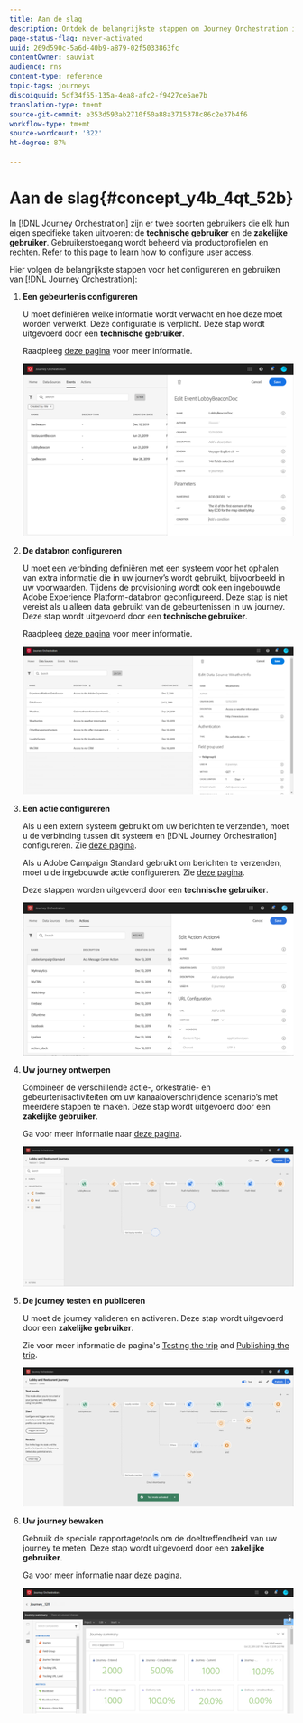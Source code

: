 ```yaml
---
title: Aan de slag
description: Ontdek de belangrijkste stappen om Journey Orchestration in te stellen en uw eerste reis te bouwen.
page-status-flag: never-activated
uuid: 269d590c-5a6d-40b9-a879-02f5033863fc
contentOwner: sauviat
audience: rns
content-type: reference
topic-tags: journeys
discoiquuid: 5df34f55-135a-4ea8-afc2-f9427ce5ae7b
translation-type: tm+mt
source-git-commit: e353d593ab2710f50a88a3715378c86c2e37b4f6
workflow-type: tm+mt
source-wordcount: '322'
ht-degree: 87%

---
```



# Aan de slag{#concept_y4b_4qt_52b}

In [!DNL Journey Orchestration] zijn er twee soorten gebruikers die elk hun eigen specifieke taken uitvoeren: de **technische gebruiker** en de **zakelijke gebruiker**. Gebruikerstoegang wordt beheerd via productprofielen en rechten. Refer to [this page](../about/access-management.md) to learn how to configure user access.

Hier volgen de belangrijkste stappen voor het configureren en gebruiken van [!DNL Journey Orchestration]:

1. **Een gebeurtenis configureren**

   U moet definiëren welke informatie wordt verwacht en hoe deze moet worden verwerkt. Deze configuratie is verplicht. Deze stap wordt uitgevoerd door een **technische gebruiker**.

   Raadpleeg [deze pagina](../event/about-events.md) voor meer informatie.

   ![](../assets/journey7.png)

1. **De databron configureren**

   U moet een verbinding definiëren met een systeem voor het ophalen van extra informatie die in uw journey’s wordt gebruikt, bijvoorbeeld in uw voorwaarden. Tijdens de provisioning wordt ook een ingebouwde Adobe Experience Platform-databron geconfigureerd. Deze stap is niet vereist als u alleen data gebruikt van de gebeurtenissen in uw journey. Deze stap wordt uitgevoerd door een **technische gebruiker**.

   Raadpleeg [deze pagina](../datasource/about-data-sources.md) voor meer informatie.

   ![](../assets/journey22.png)

1. **Een actie configureren**

   Als u een extern systeem gebruikt om uw berichten te verzenden, moet u de verbinding tussen dit systeem en [!DNL Journey Orchestration] configureren. Zie [deze pagina](../action/about-custom-action-configuration.md).

   Als u Adobe Campaign Standard gebruikt om berichten te verzenden, moet u de ingebouwde actie configureren. Zie [deze pagina](../action/working-with-adobe-campaign.md).

   Deze stappen worden uitgevoerd door een **technische gebruiker**.

   ![](../assets/custom2.png)

1. **Uw journey ontwerpen**

   Combineer de verschillende actie-, orkestratie- en gebeurtenisactiviteiten om uw kanaaloverschrijdende scenario’s met meerdere stappen te maken. Deze stap wordt uitgevoerd door een **zakelijke gebruiker**.

   Ga voor meer informatie naar [deze pagina](../building-journeys/journey.md).

   ![](../assets/journeyuc2_24.png)

1. **De journey testen en publiceren**

   U moet de journey valideren en activeren. Deze stap wordt uitgevoerd door een **zakelijke gebruiker**.

   Zie voor meer informatie de pagina&#39;s [Testing the trip](../building-journeys/testing-the-journey.md) and [Publishing the trip](../building-journeys/publishing-the-journey.md).

   ![](../assets/journeyuc2_32bis.png)

1. **Uw journey bewaken**

   Gebruik de speciale rapportagetools om de doeltreffendheid van uw journey te meten. Deze stap wordt uitgevoerd door een **zakelijke gebruiker**.

   Ga voor meer informatie naar [deze pagina](../reporting/about-journey-reports.md).

   ![](../assets/dynamic_report_journey_12.png)

